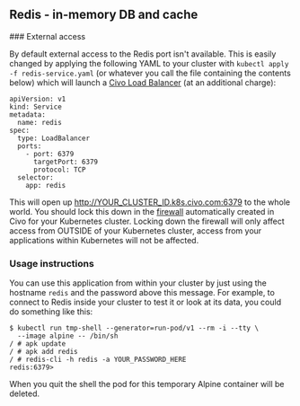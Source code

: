 ## Redis - in-memory DB and cache

### External access

By default external access to the Redis port isn't available. This is easily changed by applying the following YAML to your cluster with `kubectl apply -f redis-service.yaml` (or whatever you call the file containing the contents below) which will launch a [Civo Load Balancer](https://www.civo.com/load-balancers) (at an additional charge):

```
apiVersion: v1
kind: Service
metadata:
  name: redis
spec:
  type: LoadBalancer
  ports:
    - port: 6379
      targetPort: 6379
      protocol: TCP
  selector:
    app: redis
```

This will open up http://YOUR_CLUSTER_ID.k8s.civo.com:6379 to the whole world. You should lock this down in the [firewall](https://www.civo.com/account/firewalls) automatically created in Civo for your Kubernetes cluster. Locking down the firewall will only affect access from OUTSIDE of your Kubernetes cluster, access from your applications within Kubernetes will not be affected.

### Usage instructions

You can use this application from within your cluster by just using the hostname `redis` and the password above this message. For example, to connect to Redis inside your cluster to test it or look at its data, you could do something like this:

```
$ kubectl run tmp-shell --generator=run-pod/v1 --rm -i --tty \
  --image alpine -- /bin/sh
/ # apk update
/ # apk add redis
/ # redis-cli -h redis -a YOUR_PASSWORD_HERE
redis:6379>
```

When you quit the shell the pod for this temporary Alpine container will be deleted.
